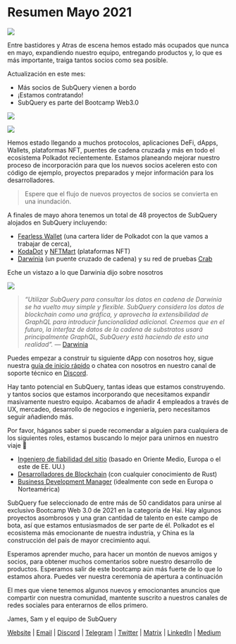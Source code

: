 # Resumen Mayo 2021

![](https://miro.medium.com/max/1400/1*5E_eIJBTvHI7W24ib_Syvw.png)

Entre bastidores y Atras de escena hemos estado más ocupados que nunca en mayo, expandiendo nuestro equipo, entregando productos y, lo que es más importante, traiga tantos socios como sea posible.

Actualización en este mes:

-   Más socios de SubQuery vienen a bordo
-   ¡Estamos contratando!
-   SubQuery es parte del Bootcamp Web3.0

![](https://miro.medium.com/freeze/max/60/1*bFOaBnLZUfhRxiQa7fjbwA.gif?q=20)

![](https://miro.medium.com/max/640/1*bFOaBnLZUfhRxiQa7fjbwA.gif)

Hemos estado llegando a muchos protocolos, aplicaciones DeFi, dApps, Wallets, plataformas NFT, puentes de cadena cruzada y más en todo el ecosistema Polkadot recientemente. Estamos planeando mejorar nuestro proceso de incorporación para que los nuevos socios aceleren esto con código de ejemplo, proyectos preparados y mejor información para los desarrolladores.

> Espere que el flujo de nuevos proyectos de socios se convierta en una inundación.

A finales de mayo ahora tenemos un total de 48 proyectos de SubQuery alojados en SubQuery incluyendo:

-   [Fearless Wallet](https://fearlesswallet.io/) (una cartera líder de Polkadot con la que vamos a trabajar de cerca),
-   [KodaDot](https://kodadot.xyz/) y [NFTMart](https://www.nftmart.io/) (plataformas NFT)
-   [Darwinia](https://explorer.subquery.network/subquery/darwinia-network/darwinia) (un puente cruzado de cadena) y su red de pruebas [Crab](https://explorer.subquery.network/subquery/wuminzhe/crab)

Eche un vistazo a lo que Darwinia dijo sobre nosotros

![](https://miro.medium.com/max/1400/0*Bc8P3mcH6rz-KtT0)

> _“Utilizar SubQuery para consultar los datos en cadena de Darwinia se ha vuelto muy simple y flexible. SubQuery considera los datos de blockchain como una gráfica, y aprovecha la extensibilidad de GraphQL para introducir funcionalidad adicional. Creemos que en el futuro, la interfaz de datos de la cadena de substratos usará principalmente GraphQL, SubQuery está haciendo de esto una realidad”._ — [Darwinia](https://subquery.medium.com/darwinias-network-data-is-now-available-for-free-in-subquery-b4f51c73fb15)

Puedes empezar a construir tu siguiente dApp con nosotros hoy, sigue nuestra [guía de inicio rápido](https://doc.subquery.network/quickstart.html) o chatea con nosotros en nuestro canal de soporte técnico en [Discord](https://discord.com/invite/78zg8aBSMG).

Hay tanto potencial en SubQuery, tantas ideas que estamos construyendo. y tantos socios que estamos incorporando que necesitamos expandir masivamente nuestro equipo. Acabamos de añadir 4 empleados a través de UX, mercadeo, desarrollo de negocios e ingeniería, pero necesitamos seguir añadiendo más.

Por favor, háganos saber si puede recomendar a alguien para cualquiera de los siguientes roles, estamos buscando lo mejor para unirnos en nuestro viaje 🚀

-   [Ingeniero de fiabilidad del sitio](https://dash.recooty.com/openings/details/e44cf9762b402f5d8b5bc36f60304a15) (basado en Oriente Medio, Europa o el este de EE. UU.)
-   [Desarrolladores de Blockchain](https://dash.recooty.com/openings/details/9578a63fbe545bd82cc5bbe749636af1) (con cualquier conocimiento de Rust)
-   [Business Development Manager](https://rcty.co/3coJPrV) (idealmente con sede en Europa o Norteamérica)

SubQuery fue seleccionado de entre más de 50 candidatos para unirse al exclusivo Bootcamp Web 3.0 de 2021 en la categoría de Hai. Hay algunos proyectos asombrosos y una gran cantidad de talento en este campo de bota, así que estamos entusiasmados de ser parte de él. Polkadot es el ecosistema más emocionante de nuestra industria, y China es la construcción del país de mayor crecimiento aquí.

Esperamos aprender mucho, para hacer un montón de nuevos amigos y socios, para obtener muchos comentarios sobre nuestro desarrollo de productos. Esperamos salir de este bootcamp aún más fuerte de lo que lo estamos ahora. Puedes ver nuestra ceremonia de apertura a continuación

El mes que viene tenemos algunos nuevos y emocionantes anuncios que compartir con nuestra comunidad, mantente suscrito a nuestros canales de redes sociales para enterarnos de ellos primero.

James, Sam y el equipo de SubQuery

[Website](https://subquery.network/) | [Email](mailto:hello@subquery.network) | [Discord](https://discord.com/invite/78zg8aBSMG) | [Telegram](https://t.me/subquerynetwork) | [Twitter](https://twitter.com/subquerynetwork) | [Matrix](https://matrix.to/#/#subquery:matrix.org) | [LinkedIn](https://www.linkedin.com/company/subquery) | [Medium](https://subquery.medium.com/)